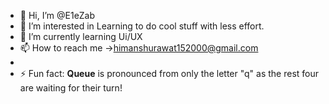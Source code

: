 - 👋 Hi, I’m @E1eZab
- 👀 I’m interested in Learning to do cool stuff with less effort.
- 🌱 I’m currently learning Ui/UX
- 📫 How to reach me ->himanshurawat152000@gmail.com
- 
- ⚡ Fun fact: **Queue** is pronounced from only the letter "q" as the rest four are waiting for their turn!

<!---
E1eZab/E1eZab is a ✨ special ✨ repository because its `README.md` (this file) appears on your GitHub profile.
You can click the Preview link to take a look at your changes.
--->
